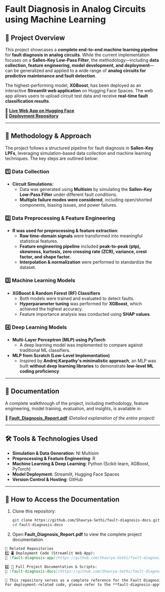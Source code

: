 # Fault Diagnosis in Analog Circuits using Machine Learning

## 📌 Project Overview
This project showcases a **complete end-to-end machine learning pipeline** for **fault diagnosis in analog circuits**. While the current implementation focuses on a **Sallen-Key Low-Pass Filter**, the methodology—including **data collection, feature engineering, model development, and deployment**—can be generalized and applied to a wide range of **analog circuits for predictive maintenance and fault detection**.

The highest-performing model, **XGBoost**, has been deployed as an interactive **Streamlit web application** on Hugging Face Spaces. The web app allows users to upload circuit test data and receive **real-time fault classification results**.

🔗 **[Live Web App on Hugging Face](https://huggingface.co/spaces/Shaurya-Sethi/fault-diagnosis)**  
🔗 **[Deployment Repository](https://github.com/Shaurya-Sethi/fault-diagnosis-app)**  

---

## **💊 Methodology & Approach**
The project follows a structured pipeline for fault diagnosis in **Sallen-Key LPFs**, leveraging simulation-based data collection and machine learning techniques. The key steps are outlined below:

### **1️⃣ Data Collection**
- **Circuit Simulations:**  
  - Data was generated using **Multisim** by simulating the **Sallen-Key Low-Pass Filter** under different fault conditions.
  - **Multiple failure modes were considered**, including open/shorted components, biasing issues, and power failures.
  
### **2️⃣ Data Preprocessing & Feature Engineering**
- **R was used for preprocessing & feature extraction**:
  - **Raw time-domain signals** were transformed into meaningful statistical features.
  - **Feature engineering pipeline** included **peak-to-peak (ptp), skewness, kurtosis, zero crossing rate (ZCR), variance, crest factor, and shape factor.**
  - **Interpolation & normalization** were performed to standardize the dataset.

### **3️⃣ Machine Learning Models**
- **XGBoost & Random Forest (RF) Classifiers**
  - Both models were trained and evaluated to detect faults.
  - **Hyperparameter tuning** was performed for **XGBoost**, which achieved the highest accuracy.
  - Feature importance analysis was conducted using **SHAP values**.

### **4️⃣ Deep Learning Models**
- **Multi-Layer Perceptron (MLP) using PyTorch**
  - A deep learning model was implemented to compare against traditional ML classifiers.
- **MLP from Scratch (Low-Level Implementation)**
  - Inspired by **Andrej Karpathy's minimalistic approach**, an MLP was built **without deep learning libraries** to demonstrate **low-level ML coding proficiency**.

---

## **📜 Documentation**
A complete walkthrough of the project, including methodology, feature engineering, model training, evaluation, and insights, is available in:  

📝 **[Fault_Diagnosis_Report.pdf](https://github.com/Shaurya-Sethi/fault-diagnosis-docs/blob/main/Fault%20Diagnosis%20in%20Analog%20Circuits%20Using%20Machine%20Learning%20and%20Deep%20Learning.pdf)** *(Detailed explanation of the entire project)*  

---

## **🛠️ Tools & Technologies Used**
- **Simulation & Data Generation**: NI Multisim  
- **Preprocessing & Feature Engineering**: R  
- **Machine Learning & Deep Learning**: Python (Scikit-learn, XGBoost, PyTorch)  
- **Model Deployment**: Streamlit, Hugging Face Spaces  
- **Version Control & Hosting**: GitHub  

---

## **🚀 How to Access the Documentation**
1. Clone this repository:  
   ```bash
   git clone https://github.com/Shaurya-Sethi/fault-diagnosis-docs.git
   cd fault-diagnosis-docs
   ```

2. Open **Fault_Diagnosis_Report.pdf** to view the complete project documentation.  

```md
🔗 Related Repositories  
1️⃣ 🖥️ Deployment Code (Streamlit Web App):  
🔗 [fault-diagnosis-app](https://github.com/Shaurya-Sethi/fault-diagnosis-app)  

2️⃣ 📝 Full Project Documentation & Scripts:  
🔗 [fault-diagnosis-docs](https://github.com/Shaurya-Sethi/fault-diagnosis-docs)  

🚀 This repository serves as a complete reference for the Fault Diagnosis project, including code, dataset, and research documentation.  
For deployment-related code, please refer to the **fault-diagnosis-app** repository.
```

